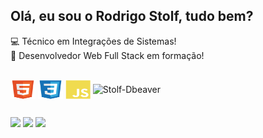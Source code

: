 ## Olá, eu sou o Rodrigo Stolf, tudo bem?

💻 Técnico em Integrações de Sistemas!<br>
📖 Desenvolvedor Web Full Stack em formação!

<div style="display: inline_block"><br>
  <img align="center" alt="Stolf-HTML" height="30" width="40" src="https://raw.githubusercontent.com/devicons/devicon/master/icons/html5/html5-original.svg">
  <img align="center" alt="Stolf-CSS" height="30" width="40" src="https://raw.githubusercontent.com/devicons/devicon/master/icons/css3/css3-original.svg">
  <img align="center" alt="Stolf-Js" height="30" width="40" src="https://raw.githubusercontent.com/devicons/devicon/master/icons/javascript/javascript-plain.svg">
  <img align="center" alt="Stolf-Dbeaver" height="30" width="40" src="https://icon.icepanel.io/Technology/svg/DBeaver.svg">
 </div>
  
  ##
 
<div> 
  <a href="https://www.linkedin.com/in/rodrigo-stolf-1b391125a" target="_blank"><img src="https://img.shields.io/badge/-LinkedIn-%230077B5?style=for-the-badge&logo=linkedin&logoColor=white" target="_blank"></a> 
  <a href="https://instagram.com/sr.stolf" target="_blank"><img src="https://img.shields.io/badge/-Instagram-%23E4405F?style=for-the-badge&logo=instagram&logoColor=white" target="_blank"></a>
  <a href = "mailto:rs_mkt@outlook.com"><img src="https://img.shields.io/badge/-Gmail-%23333?style=for-the-badge&logo=gmail&logoColor=white" target="_blank"></a>
</div>
